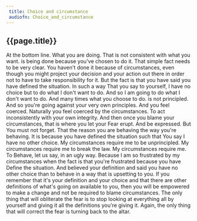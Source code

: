 ```yaml
---
 title: Choice and circumstance
 audiofn: Choice_and_circumstance
---
```


## {{page.title}}

At the bottom line. What you are doing. That is not consistent with what
you want. is being done because you've chosen to do it. That simple fact
needs to be very clear. You haven't done it because of circumstances,
even though you might project your decision and your action out there in
order not to have to take responsibility for it. But the fact is that
you have said you have defined the situation. In such a way That you say
to yourself, I have no choice but to do what I don't want to do. And so
I am going to do what I don't want to do. And many times what you choose
to do. is not principled. And so you're going against your very own
principles. And you feel coerced. Naturally you feel coerced by the
circumstances. To act inconsistently with your own integrity. And then
once you blame your circumstances, that is where you let your Fear
erupt. And be expressed. But You must not forget. That the reason you
are behaving the way you're behaving. It is because you have defined the
situation such that You say I have no other choice. My circumstances
require me to be unprincipled. My circumstances require me to break the
law. My circumstances require me. To Behave, let us say, in an ugly way.
Because I am so frustrated by my circumstances when the fact is that
you're frustrated because you have Define the situation. And believed
your definition and said you have no other choice than to behave in a
way that is upsetting to you. If you remember that it's your definition
and your choice and that there are other definitions of what's going on
available to you, then you will be empowered to make a change and not be
required to blame circumstances. The only thing that will obliterate the
fear is to stop looking at everything all by yourself and giving it all
the definitions you're giving it. Again, the only thing that will
correct the fear is turning back to the altar.

